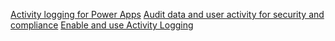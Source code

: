 [Activity logging for Power Apps](logging-powerapps.md)
[Audit data and user activity for security and compliance](audit-data-user-activity.md)
[Enable and use Activity Logging](enable-use-comprehensive-auditing.md)
